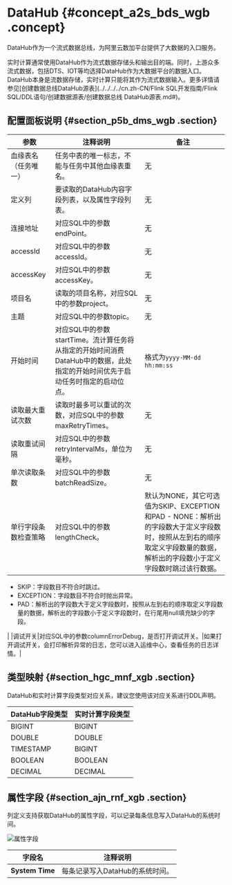 # DataHub {#concept_a2s_bds_wgb .concept}

DataHub作为一个流式数据总线，为阿里云数加平台提供了大数据的入口服务。

实时计算通常使用DataHub作为流式数据存储头和输出目的端。同时，上游众多流式数据，包括DTS、IOT等均选择DataHub作为大数据平台的数据入口。DataHub本身是流数据存储，实时计算只能将其作为流式数据输入。更多详情请参见[创建数据总线DataHub源表](../../../../cn.zh-CN/Flink SQL开发指南/Flink SQL/DDL语句/创建数据源表/创建数据总线 DataHub源表.md#)。

## 配置面板说明 {#section_p5b_dms_wgb .section}

|参数|注释说明|备注|
|--|----|--|
|血缘表名（任务唯一）|任务中表的唯一标志，不能与任务中其他血缘表重名。|无|
|定义列|要读取的DataHub内容字段列表，以及属性字段列表。|无|
|连接地址|对应SQL中的参数endPoint。|无|
|accessId|对应SQL中的参数accessId。|无|
|accessKey|对应SQL中的参数accessKey。|无|
|项目名|读取的项目名称，对应SQL中的参数project。|无|
|主题|对应SQL中的参数topic。|无|
|开始时间|对应SQL中的参数startTime。流计算任务将从指定的开始时间消费DataHub中的数据，此处指定的开始时间优先于启动任务时指定的启动位点。|格式为`yyyy-MM-dd hh:mm:ss`|
|读取最大重试次数|读取时最多可以重试的次数，对应SQL中的参数maxRetryTimes。|无|
|读取重试间隔|对应SQL中的参数retryIntervalMs，单位为毫秒。|无|
|单次读取条数|对应SQL中的参数batchReadSize。|无|
|单行字段条数检查策略|对应SQL中的参数lengthCheck。|默认为NONE，其它可选值为SKIP、EXCEPTION和PAD -   NONE：解析出的字段数大于定义字段数时，按照从左到右的顺序取定义字段数量的数据，解析出的字段数小于定义字段数时跳过该行数据。
-   SKIP：字段数目不符合时跳过。
-   EXCEPTION：字段数目不符合时抛出异常。
-   PAD：解析出的字段数大于定义字段数时，按照从左到右的顺序取定义字段数量的数据，解析出的字段数小于定义字段数时，在行尾用null填充缺少的字段。

 |
|调试开关|对应SQL中的参数columnErrorDebug，是否打开调试开关。|如果打开调试开关，会打印解析异常的日志，您可以进入运维中心，查看任务的日志详情。|

## 类型映射 {#section_hgc_mnf_xgb .section}

DataHub和实时计算字段类型对应关系，建议您使用该对应关系进行DDL声明。

|DataHub字段类型|实时计算字段类型|
|-----------|--------|
|BIGINT|BIGINT|
|DOUBLE|DOUBLE|
|TIMESTAMP|BIGINT|
|BOOLEAN|BOOLEAN|
|DECIMAL|DECIMAL|

## 属性字段 {#section_ajn_rnf_xgb .section}

列定义支持获取DataHub的属性字段，可以记录每条信息写入DataHub的系统时间。

![属性字段](http://static-aliyun-doc.oss-cn-hangzhou.aliyuncs.com/assets/img/130387/156681334339580_zh-CN.png)

|字段名|注释说明|
|---|----|
|**System Time**|每条记录写入DataHub的系统时间。|

